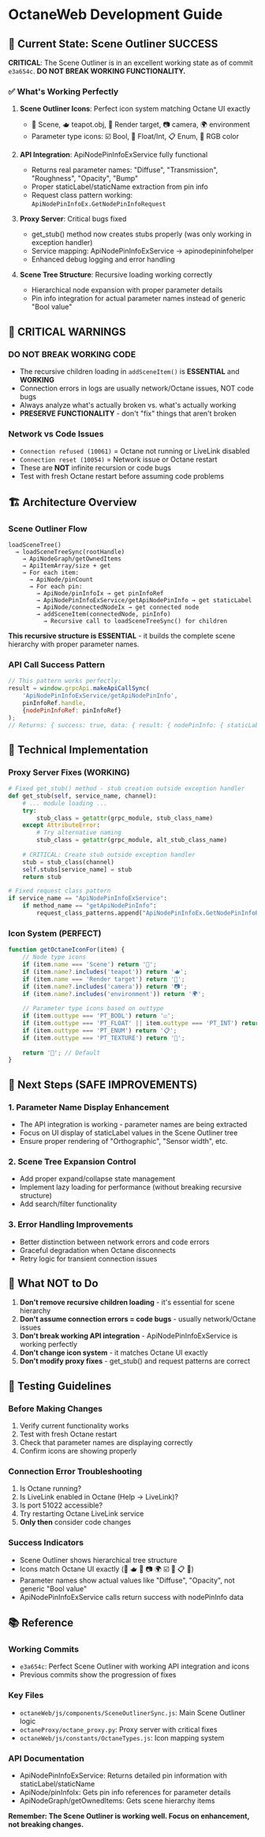 # OctaneWeb Development Guide

## 🎯 Current State: Scene Outliner SUCCESS

**CRITICAL**: The Scene Outliner is in an excellent working state as of commit `e3a654c`. **DO NOT BREAK WORKING FUNCTIONALITY.**

### ✅ What's Working Perfectly

1. **Scene Outliner Icons**: Perfect icon system matching Octane UI exactly
   - 📁 Scene, 🫖 teapot.obj, 🎯 Render target, 📷 camera, 🌍 environment
   - Parameter type icons: ☑️ Bool, 🔢 Float/Int, 📋 Enum, 🎨 RGB color

2. **API Integration**: ApiNodePinInfoExService fully functional
   - Returns real parameter names: "Diffuse", "Transmission", "Roughness", "Opacity", "Bump"
   - Proper staticLabel/staticName extraction from pin info
   - Request class pattern working: `ApiNodePinInfoEx.GetNodePinInfoRequest`

3. **Proxy Server**: Critical bugs fixed
   - get_stub() method now creates stubs properly (was only working in exception handler)
   - Service mapping: ApiNodePinInfoExService -> apinodepininfohelper
   - Enhanced debug logging and error handling

4. **Scene Tree Structure**: Recursive loading working correctly
   - Hierarchical node expansion with proper parameter details
   - Pin info integration for actual parameter names instead of generic "Bool value"

## 🚨 CRITICAL WARNINGS

### DO NOT BREAK WORKING CODE
- The recursive children loading in `addSceneItem()` is **ESSENTIAL** and **WORKING**
- Connection errors in logs are usually network/Octane issues, NOT code bugs
- Always analyze what's actually broken vs. what's actually working
- **PRESERVE FUNCTIONALITY** - don't "fix" things that aren't broken

### Network vs Code Issues
- `Connection refused (10061)` = Octane not running or LiveLink disabled
- `Connection reset (10054)` = Network issue or Octane restart
- These are **NOT** infinite recursion or code bugs
- Test with fresh Octane restart before assuming code problems

## 🏗️ Architecture Overview

### Scene Outliner Flow
```
loadSceneTree() 
  → loadSceneTreeSync(rootHandle)
    → ApiNodeGraph/getOwnedItems
    → ApiItemArray/size + get
    → For each item:
      → ApiNode/pinCount
      → For each pin:
        → ApiNode/pinInfoIx → get pinInfoRef
        → ApiNodePinInfoExService/getApiNodePinInfo → get staticLabel
        → ApiNode/connectedNodeIx → get connected node
        → addSceneItem(connectedNode, pinInfo)
          → Recursive call to loadSceneTreeSync() for children
```

**This recursive structure is ESSENTIAL** - it builds the complete scene hierarchy with proper parameter names.

### API Call Success Pattern
```javascript
// This pattern works perfectly:
result = window.grpcApi.makeApiCallSync(
    'ApiNodePinInfoExService/getApiNodePinInfo',
    pinInfoRef.handle,
    {nodePinInfoRef: pinInfoRef}
);
// Returns: { success: true, data: { result: { nodePinInfo: { staticLabel: "Diffuse" } } } }
```

## 🔧 Technical Implementation

### Proxy Server Fixes (WORKING)
```python
# Fixed get_stub() method - stub creation outside exception handler
def get_stub(self, service_name, channel):
    # ... module loading ...
    try:
        stub_class = getattr(grpc_module, stub_class_name)
    except AttributeError:
        # Try alternative naming
        stub_class = getattr(grpc_module, alt_stub_class_name)
    
    # CRITICAL: Create stub outside exception handler
    stub = stub_class(channel)
    self.stubs[service_name] = stub
    return stub

# Fixed request class pattern
if service_name == "ApiNodePinInfoExService":
    if method_name == "getApiNodePinInfo":
        request_class_patterns.append("ApiNodePinInfoEx.GetNodePinInfoRequest")
```

### Icon System (PERFECT)
```javascript
function getOctaneIconFor(item) {
    // Node type icons
    if (item.name === 'Scene') return '📁';
    if (item.name?.includes('teapot')) return '🫖';
    if (item.name === 'Render target') return '🎯';
    if (item.name?.includes('camera')) return '📷';
    if (item.name?.includes('environment')) return '🌍';
    
    // Parameter type icons based on outtype
    if (item.outtype === 'PT_BOOL') return '☑️';
    if (item.outtype === 'PT_FLOAT' || item.outtype === 'PT_INT') return '🔢';
    if (item.outtype === 'PT_ENUM') return '📋';
    if (item.outtype === 'PT_TEXTURE') return '🎨';
    
    return '📄'; // Default
}
```

## 🎯 Next Steps (SAFE IMPROVEMENTS)

### 1. Parameter Name Display Enhancement
- The API integration is working - parameter names are being extracted
- Focus on UI display of staticLabel values in the Scene Outliner tree
- Ensure proper rendering of "Orthographic", "Sensor width", etc.

### 2. Scene Tree Expansion Control
- Add proper expand/collapse state management
- Implement lazy loading for performance (without breaking recursive structure)
- Add search/filter functionality

### 3. Error Handling Improvements
- Better distinction between network errors and code errors
- Graceful degradation when Octane disconnects
- Retry logic for transient connection issues

## 🚫 What NOT to Do

1. **Don't remove recursive children loading** - it's essential for scene hierarchy
2. **Don't assume connection errors = code bugs** - usually network/Octane issues
3. **Don't break working API integration** - ApiNodePinInfoExService is working perfectly
4. **Don't change icon system** - it matches Octane UI exactly
5. **Don't modify proxy fixes** - get_stub() and request patterns are correct

## 🧪 Testing Guidelines

### Before Making Changes
1. Verify current functionality works
2. Test with fresh Octane restart
3. Check that parameter names are displaying correctly
4. Confirm icons are showing properly

### Connection Error Troubleshooting
1. Is Octane running?
2. Is LiveLink enabled in Octane (Help → LiveLink)?
3. Is port 51022 accessible?
4. Try restarting Octane LiveLink service
5. **Only then** consider code changes

### Success Indicators
- Scene Outliner shows hierarchical tree structure
- Icons match Octane UI exactly (📁 🫖 🎯 📷 🌍 ☑️ 🔢 📋 🎨)
- Parameter names show actual values like "Diffuse", "Opacity", not generic "Bool value"
- ApiNodePinInfoExService calls return success with nodePinInfo data

## 📚 Reference

### Working Commits
- `e3a654c`: Perfect Scene Outliner with working API integration and icons
- Previous commits show the progression of fixes

### Key Files
- `octaneWeb/js/components/SceneOutlinerSync.js`: Main Scene Outliner logic
- `octaneProxy/octane_proxy.py`: Proxy server with critical fixes
- `octaneWeb/js/constants/OctaneTypes.js`: Icon mapping system

### API Documentation
- ApiNodePinInfoExService: Returns detailed pin information with staticLabel/staticName
- ApiNode/pinInfoIx: Gets pin info references for parameter details
- ApiNodeGraph/getOwnedItems: Gets scene hierarchy items

**Remember: The Scene Outliner is working well. Focus on enhancement, not breaking changes.**